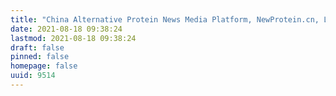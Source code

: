 ```yaml
---
title: "China Alternative Protein News Media Platform, NewProtein.cn, Launched by Lever China"
date: 2021-08-18 09:38:24
lastmod: 2021-08-18 09:38:24
draft: false
pinned: false
homepage: false
uuid: 9514
---
```

